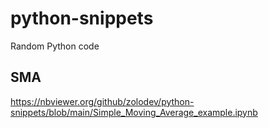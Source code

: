 # python-snippets
Random Python code


## SMA
https://nbviewer.org/github/zolodev/python-snippets/blob/main/Simple_Moving_Average_example.ipynb